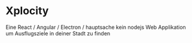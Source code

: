 # Xplocity
Eine React / Angular / Electron / hauptsache kein nodejs Web Applikation um Ausflugsziele in deiner Stadt zu finden
